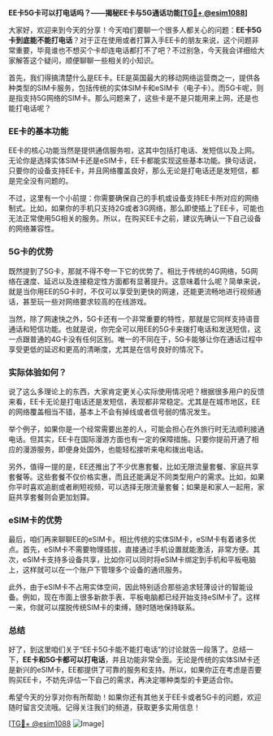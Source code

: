 **EE卡5G卡可以打电话吗？——揭秘EE卡与5G通话功能[[TG💪+ @esim1088](https://t.me/s/esim1088)]**

大家好，欢迎来到今天的分享！今天咱们要聊一个很多人都关心的问题：**EE卡5G卡到底能不能打电话**？对于正在使用或者打算入手EE卡的朋友来说，这个问题非常重要，毕竟谁也不想买个卡却连电话都打不了吧？不过别急，今天我会详细给大家解答这个疑问，顺便聊聊一些相关的小知识。

首先，我们得搞清楚什么是EE卡。EE是英国最大的移动网络运营商之一，提供各种类型的SIM卡服务，包括传统的实体SIM卡和eSIM卡（电子卡）。而5G卡呢，则是指支持5G网络的SIM卡。那么问题来了，这些卡是不是只能用来上网，还是也能打电话呢？

### EE卡的基本功能

EE卡的核心功能当然是提供通信服务啦，这其中包括打电话、发短信以及上网。无论你是选择实体SIM卡还是eSIM卡，EE卡都能实现这些基本功能。换句话说，只要你的设备支持EE卡，并且网络覆盖良好，那么无论是打电话还是发短信，都是完全没有问题的。

不过，这里有一个小前提：你需要确保自己的手机或设备支持EE卡所对应的网络制式。比如，如果你的手机只支持2G或者3G网络，那么即使插上了EE卡，可能也无法正常使用5G相关的服务。所以，在购买EE卡之前，建议先确认一下自己设备的网络兼容性。

### 5G卡的优势

既然提到了5G卡，那就不得不夸一下它的优势了。相比于传统的4G网络，5G网络在速度、延迟以及连接稳定性方面都有显著提升。这意味着什么呢？简单来说，就是当你用EE的5G卡时，不仅可以享受到更快的网速，还能更流畅地进行视频通话，甚至玩一些对网络要求较高的在线游戏。

当然，除了网速快之外，5G卡还有一个非常重要的特性，那就是它同样支持语音通话和短信功能。也就是说，你完全可以用EE的5G卡来拨打电话和发送短信，这一点跟普通的4G卡没有任何区别。唯一的不同在于，5G卡能够让你在通话过程中享受更低的延迟和更高的清晰度，尤其是在信号良好的情况下。

### 实际体验如何？

说了这么多理论上的东西，大家肯定更关心实际使用情况吧？根据很多用户的反馈来看，EE卡无论是打电话还是发短信，表现都非常稳定。尤其是在城市地区，EE的网络覆盖相当不错，基本上不会有掉线或者信号弱的情况发生。

举个例子，如果你是一个经常需要出差的人，可能会担心在外旅行时无法顺利接通电话。但其实，EE卡在国际漫游方面也有一定的保障措施。只要你提前开通了相应的漫游服务，即便身处国外，也能轻松接听来电和拨出电话。

另外，值得一提的是，EE还推出了不少优惠套餐，比如无限流量套餐、家庭共享套餐等。这些套餐不仅价格实惠，而且还能满足不同类型用户的需求。比如，如果你平时喜欢追剧或者刷短视频，可以选择无限流量套餐；如果是和家人一起用，家庭共享套餐则会更加划算。

### eSIM卡的优势

最后，咱们再来聊聊EE的eSIM卡。相比传统的实体SIM卡，eSIM卡有着诸多优点。首先，eSIM卡不需要物理插拔，直接通过手机设置就能激活，非常方便。其次，eSIM卡支持多设备共享，比如你可以同时将eSIM卡绑定到手机和平板电脑上，这样就可以在一个账户下管理多个设备的通讯服务。

此外，由于eSIM卡不占用实体空间，因此特别适合那些追求轻薄设计的智能设备。例如，现在市面上很多新款手表、平板电脑都已经开始支持eSIM卡了。这样一来，你就可以摆脱传统SIM卡的束缚，随时随地保持联系。

### 总结

好了，到这里咱们关于“EE卡5G卡能不能打电话”的讨论就告一段落了。总结一下，**EE卡和5G卡都可以打电话**，并且功能非常全面。无论是传统的实体SIM卡还是新兴的eSIM卡，EE都提供了可靠的服务和支持。所以，如果你正在考虑是否要购买EE卡，不妨先评估一下自己的需求，再决定哪种类型的卡更适合你。

希望今天的分享对你有所帮助！如果你还有其他关于EE卡或者5G卡的问题，欢迎随时留言交流哦。记得关注我们的频道，获取更多实用信息！

[[TG💪+ @esim1088](https://t.me/s/esim1088) ![Image](https://i.postimg.cc/4NQfJmqS/Snipaste-2025-05-13-00-14-12.png)]
